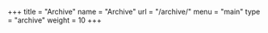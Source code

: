 +++
title = "Archive"
name = "Archive"
url = "/archive/"
menu = "main"
type = "archive"
weight = 10
+++
